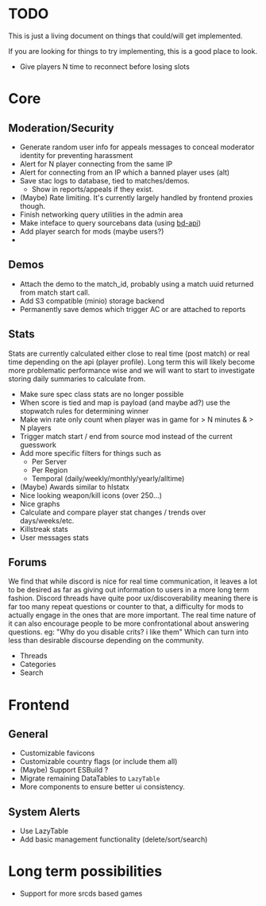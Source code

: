 # TODO

This is just a living document on things that could/will get implemented.

If you are looking for things to try implementing, this is a good place to look.

- Give players N time to reconnect before losing slots

# Core

## Moderation/Security

- Generate random user info for appeals messages to conceal moderator identity for preventing harassment
- Alert for N player connecting from the same IP
- Alert for connecting from an IP which a banned player uses (alt)
- Save stac logs to database, tied to matches/demos.
    - Show in reports/appeals if they exist.
- (Maybe) Rate limiting. It's currently largely handled by frontend proxies though.
- Finish networking query utilities in the admin area
- Make inteface to query sourcebans data (using [bd-api](https://github.com/leighmacdonald/bd-api))
- Add player search for mods (maybe users?)
-

## Demos

- Attach the demo to the match_id, probably using a match uuid returned from match start call.
- Add S3 compatible (minio) storage backend
- Permanently save demos which trigger AC or are attached to reports

## Stats

Stats are currently calculated either close to real time (post match) or real time depending on the api (player
profile).
Long term this will likely become more problematic performance wise and we will want to start to investigate storing
daily summaries to calculate from.

- Make sure spec class stats are no longer possible
- When score is tied and map is payload (and maybe ad?) use the stopwatch rules for determining winner
- Make win rate only count when player was in game for > N minutes & > N players
- Trigger match start / end from source mod instead of the current guesswork
- Add more specific filters for things such as
    - Per Server
    - Per Region
    - Temporal (daily/weekly/monthly/yearly/alltime)
- (Maybe) Awards similar to hlstatx
- Nice looking weapon/kill icons (over 250...)
- Nice graphs
- Calculate and compare player stat changes / trends over days/weeks/etc.
- Killstreak stats
- User messages stats

## Forums

We find that while discord is nice for real time communication, it leaves a lot to be desired as far as
giving out information to users in a more long term fashion. Discord threads have quite poor ux/discoverability
meaning there is far too many repeat questions or counter to that, a difficulty for mods to actually engage in the
ones that are more important. The real time nature of it can also encourage people to be more confrontational about
answering questions. eg: "Why do you disable crits? i like them" Which can turn into less than desirable
discourse depending on the community.

- Threads
- Categories
- Search

# Frontend

## General

- Customizable favicons
- Customizable country flags (or include them all)
- (Maybe) Support ESBuild ?
- Migrate remaining DataTables to `LazyTable`
- More components to ensure better ui consistency.

## System Alerts

- Use LazyTable
- Add basic management functionality (delete/sort/search)

# Long term possibilities

- Support for more srcds based games 
